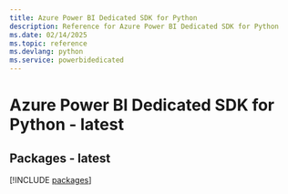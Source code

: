 ```yaml
---
title: Azure Power BI Dedicated SDK for Python
description: Reference for Azure Power BI Dedicated SDK for Python
ms.date: 02/14/2025
ms.topic: reference
ms.devlang: python
ms.service: powerbidedicated
---
```

# Azure Power BI Dedicated SDK for Python - latest
## Packages - latest
[!INCLUDE [packages](power-bi-dedicated-index.md)]
